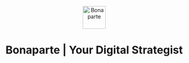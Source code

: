 <p align="center">
  <a href="https://www.bonapartedigital.com">
    <img alt="Bonaparte" src="https://www.gatsbyjs.com/Gatsby-Monogram.svg" width="60" />
  </a>
</p>
<h1 align="center">
  Bonaparte | Your Digital Strategist
</h1>